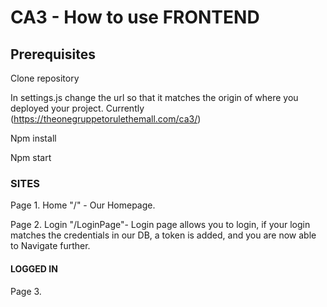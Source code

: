 # CA3 - How to use FRONTEND

## Prerequisites 


Clone repository   


In settings.js change the url so that it matches the origin of where you deployed your project. Currently (https://theonegruppetorulethemall.com/ca3/) 


Npm install


Npm start 


### SITES


Page 1.  Home  "/" -                   Our Homepage. 


Page 2.  Login  "/LoginPage"-         Login page allows you to login, if your login matches the credentials in our DB,  a token is added, and you are now able to Navigate further.


#### LOGGED IN  


Page 3.  










